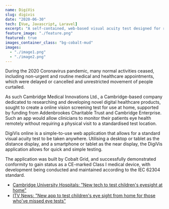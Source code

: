 ```yaml
---
name: DigiVis
slug: digivis
date: "2020-06-30"
tech: [Vue, Javascript, Laravel]
excerpt: "A self-contained, web-based visual acuity test designed for remote consultations"
feature_image: "./feature.png"
featured: true
images_container_class: "bg-cobalt-mud"
images:
  - "./image1.png"
  - "./image2.png"
---
```


During the 2020 Coronavirus pandemic, many normal activities ceased, including non-urgent and routine medical and healthcare appointments, which were delayed or cancelled and unrestricted movement of people curtailed.

As such Cambridge Medical Innovations Ltd., a Cambridge-based company dedicated to researching and developing novel digital healthcare products, sought to create a online vision screening test for use at home, supported by funding from Addenbrookes Charitable Trust and Cambridge Enterprise. Such an app would allow clinicians to monitor their patients eye health remotely without requiring a physical visit to a standardised test location.

DigiVis online is a simple-to-use web application that allows for a standard visual acuity test to be taken anywhere. Utilising a desktop or tablet as the distance display, and a smartphone or tablet as the near display, the DigiVis application allows for quick and simple testing.

The application was built by Cobalt Grid, and successfully demonstrated conformity to gain status as a CE-marked Class I medical device, with development being conducted and maintained according to the IEC 62304 standard.

- [Cambridge University Hospitals: "New tech to test children's eyesight at home"](https://www.cuh.nhs.uk/news/new-tech-to-test-childrens-eyesight-at-home/)
- [ITV News: "New app to test children's eye sight from home for those who've missed eye tests"](https://www.itv.com/news/anglia/2021-03-27/new-app-to-test-childrens-eye-sight-from-home-for-those-whove-missed-eye-tests)
